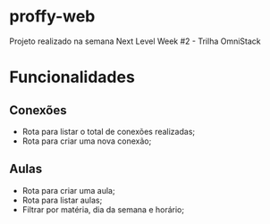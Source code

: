 # proffy-web
Projeto realizado na semana Next Level Week #2 - Trilha OmniStack

# Funcionalidades

## Conexões

- Rota para listar o total de conexões realizadas;
- Rota para criar uma nova conexão;

## Aulas

- Rota para criar uma aula;
- Rota para listar aulas;
- Filtrar por matéria, dia da semana e horário;
